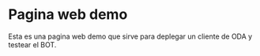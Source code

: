 # Pagina web demo
 
Esta es una pagina web demo que sirve para deplegar un cliente de ODA y testear el BOT.